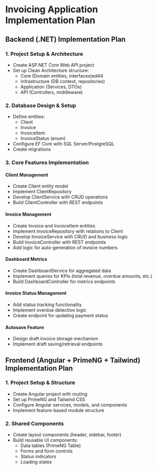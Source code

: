 # Invoicing Application Implementation Plan

## Backend (.NET) Implementation Plan

### 1. Project Setup & Architecture

- Create ASP.NET Core Web API project
- Set up Clean Architecture structure:
  - Core (Domain entities, interfaces)ed44
  - Infrastructure (DB context, repositories)
  - Application (Services, DTOs)
  - API (Controllers, middleware)

### 2. Database Design & Setup

- Define entities:
  - Client
  - Invoice
  - InvoiceItem
  - InvoiceStatus (enum)
- Configure EF Core with SQL Server/PostgreSQL
- Create migrations

### 3. Core Features Implementation

#### Client Management

- Create Client entity model
- Implement ClientRepository
- Develop ClientService with CRUD operations
- Build ClientController with REST endpoints

#### Invoice Management

- Create Invoice and InvoiceItem entities
- Implement InvoiceRepository with relations to Client
- Develop InvoiceService with CRUD and business logic
- Build InvoiceController with REST endpoints
- Add logic for auto-generation of invoice numbers

#### Dashboard Metrics

- Create DashboardService for aggregated data
- Implement queries for KPIs (total revenue, overdue amounts, etc.)
- Build DashboardController for metrics endpoints

#### Invoice Status Management

- Add status tracking functionality
- Implement overdue detection logic
- Create endpoint for updating payment status

#### Autosave Feature

- Design draft invoice storage mechanism
- Implement draft saving/retrieval endpoints

## Frontend (Angular + PrimeNG + Tailwind) Implementation Plan

### 1. Project Setup & Structure

- Create Angular project with routing
- Set up PrimeNG and Tailwind CSS
- Configure Angular services, models, and components
- Implement feature-based module structure

### 2. Shared Components

- Create layout components (header, sidebar, footer)
- Build reusable UI components:
  - Data tables (PrimeNG Table)
  - Forms and form controls
  - Status indicators
  - Loading states
  